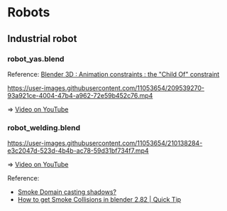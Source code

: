 # Robots

## Industrial robot

### robot_yas.blend

Reference: [Blender 3D : Animation constraints : the "Child Of" constraint](https://youtu.be/NsdRUk807qk)

https://user-images.githubusercontent.com/11053654/209539270-93a921ce-4004-47b4-a962-72e59b452c76.mp4

=> [Video on YouTube](https://youtu.be/C_qCqOBFJzs)

### robot_welding.blend

https://user-images.githubusercontent.com/11053654/210138284-e3c2047d-523d-4b4b-ac78-59d31bf734f7.mp4

=> [Video on YouTube](https://youtu.be/rrkVU4aE6Tg)

Reference: 
- [Smoke Domain casting shadows?](https://blender.stackexchange.com/questions/270404/smoke-domain-casting-shadows)
- [How to get Smoke Collisions in blender 2.82 | Quick Tip](https://youtube.com/watch?v=xVYik8c8l0Q&si=EnSIkaIECMiOmarE)

